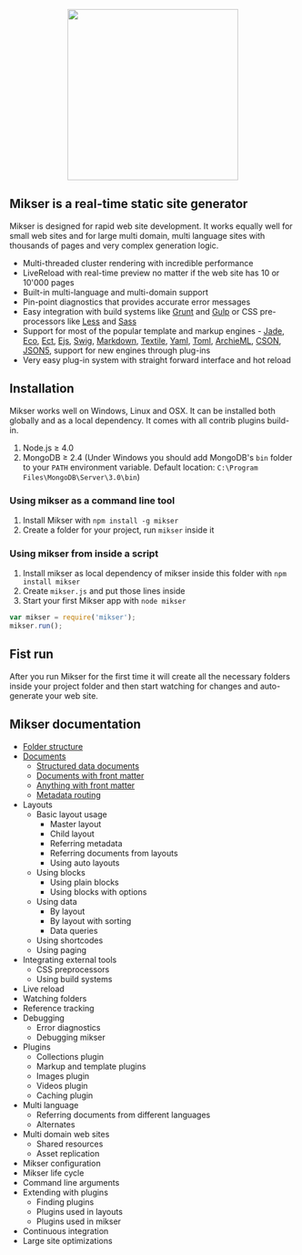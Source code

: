 <p align="center"><a href="https://www.npmjs.com/package/mikser" target="_blank"><img width="300" src="http://almero.pro/mikser.svg"></a></p>

## Mikser is a real-time static site generator
Mikser is designed for rapid web site development. It works equally well for small web sites and for large multi domain, multi language sites with thousands of pages and very complex generation logic. 

- Multi-threaded cluster rendering with incredible performance
- LiveReload with real-time preview no matter if the web site has 10 or 10'000 pages
- Built-in multi-language and multi-domain support
- Pin-point diagnostics that provides accurate error messages
- Easy integration with build systems like [Grunt](http://gruntjs.com/) and [Gulp](http://gulpjs.com/) or CSS pre-processors like [Less](http://lesscss.org/) and [Sass](http://sass-lang.com/)
- Support for most of the popular template and markup engines - [Jade](http://jade-lang.com/), [Eco](https://github.com/sstephenson/eco), [Ect](http://ectjs.com/), [Ejs](http://ejs.co/), [Swig](http://paularmstrong.github.io/swig/), [Markdown](http://daringfireball.net/projects/markdown/), [Textile](http://redcloth.org/textile/), [Yaml](http://www.yaml.org/), [Toml](https://github.com/toml-lang/toml), [ArchieML](http://archieml.org/), [CSON](https://github.com/bevry/cson), [JSON5](http://json5.org/), support for new engines through plug-ins
- Very easy plug-in system with straight forward interface and hot reload

## Installation
Mikser works well on Windows, Linux and OSX. It can be installed both globally and as a local dependency. It comes with all contrib plugins build-in.

1. Node.js &ge; 4.0
2. MongoDB &ge; 2.4 (Under Windows you should add MongoDB's `bin` folder to your `PATH` environment variable. Default location: `C:\Program Files\MongoDB\Server\3.0\bin`)

### Using mikser as a command line tool
1. Install Mikser with `npm install -g mikser`
2. Create a folder for your project, run `mikser` inside it

### Using mikser from inside a script
1. Install mikser as local dependency of mikser inside this folder with `npm install mikser`
2. Create `mikser.js` and put those lines inside 
3. Start your first Mikser app with `node mikser`

```js
var mikser = require('mikser');
mikser.run();
```

## Fist run
After you run Mikser for the first time it will create all the necessary folders inside your project folder and then start watching for changes and auto-generate your web site.

## Mikser documentation

* [Folder structure](https://github.com/almero-digital-marketing/mikser-docs/folder-structure.md)
* [Documents](https://github.com/almero-digital-marketing/mikser-docs/documents.md)
	* [Structured data documents](https://github.com/almero-digital-marketing/mikser-docs/documents.md#structured-data-documents)
	* [Documents with front matter](https://github.com/almero-digital-marketing/mikser-docs/documents.md#documents-with-front-matter)
	* [Anything with front matter](https://github.com/almero-digital-marketing/mikser-docs/documents.md#anything-with-front-matter)
	* [Metadata routing](https://github.com/almero-digital-marketing/mikser-docs/documents.md#meta-data-routing)
* Layouts
	* Basic layout usage
		* Master layout
		* Child layout
		* Referring metadata
		* Referring documents from layouts
		* Using auto layouts
	* Using blocks
		* Using plain blocks
		* Using blocks with options
	* Using data
		* By layout
		* By layout with sorting
		* Data queries
	* Using shortcodes
	* Using paging
* Integrating external tools
	* CSS preprocessors
	* Using build systems
* Live reload
* Watching folders
* Reference tracking
* Debugging
	* Error diagnostics
	* Debugging mikser
* Plugins
	* Collections plugin
	* Markup and template plugins
	* Images plugin
	* Videos plugin
	* Caching plugin
* Multi language
	* Referring documents from different languages
	* Alternates
* Multi domain web sites
	* Shared resources
	* Asset replication
* Mikser configuration
* Mikser life cycle
* Command line arguments
* Extending with plugins
	* Finding plugins
	* Plugins used in layouts
	* Plugins used in mikser
* Continuous integration
* Large site optimizations